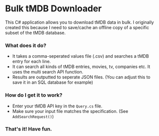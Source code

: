 # Bulk tMDB Downloader

This C# application allows you to download tMDB data in bulk. I originally created this because I need to save/cache an offline copy of a specific subset of the tMDB database.

### What does it do?
 - It takes a comma-seperated values file (.csv) and searches a tMDB entry for each line.
 - It can search all kinds of tMDB entries, movies, tv, companies etc. It uses the multi search API function.
 - Results are outputted to seperate JSON files. (You can adjust this to save it in an SQL database for example)

### How do I get it to work?
- Enter your tMDB API key in the `Query.cs` file.
- Make sure your input file matches the specification. (See `AddSearchRequest()`)

### That's it! Have fun.